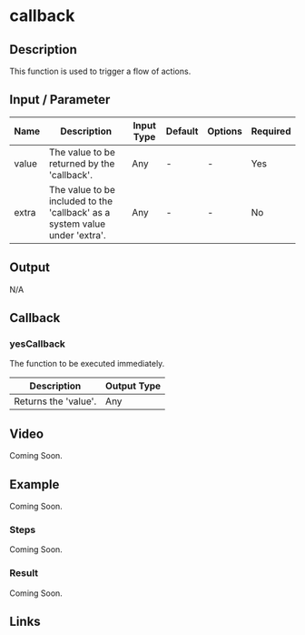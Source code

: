 ﻿# callback

## Description

This function is used to trigger a flow of actions.

## Input / Parameter

| Name | Description | Input Type | Default | Options | Required |
| ------ | ------ | ------ | ------ | ------ | ------ |
| value | The value to be returned by the 'callback'. | Any | - | - | Yes |
| extra | The value to be included to the 'callback' as a system value under 'extra'. | Any | - | - | No |

## Output

N/A

## Callback

### yesCallback

The function to be executed immediately.

| Description | Output Type |
| ------ | ------ |
| Returns the 'value'. | Any |

## Video

Coming Soon.

<!-- Format: [![Video]({image-path}?raw=true)]({url-link}) -->

## Example

Coming Soon.

<!-- Share a scenario, like a user requirements. -->

### Steps

Coming Soon.

<!-- Show the steps and share some screenshots.

1. .....

Format: ![]({image-path}?raw=true) -->

### Result

Coming Soon.

<!-- Explain the output.

Format: ![]({image-path}?raw=true) -->

## Links